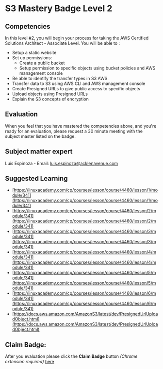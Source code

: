# S3 Mastery Badge Level 2

## Competencies
In this level #2, you will begin your process for taking the AWS Certified Solutions Architect - Associate Level.
You will be able to  :
  - Setup a static website
  - Set up permissions:
      - Create a public bucket
      - Setup permission to specific objects using bucket policies and AWS management console
  - Be able to identify the transfer types in S3 AWS.
  - Transfer data to S3 using AWS CLI and AWS management console
  - Create Presigned URLs to give public access to specific objects
  - Upload objects using Presigned URLs
  - Explain the S3 concepts of encryption

## Evaluation

 When you feel that you have mastered the competencies above, and you're ready for an evaluation, please request a 30 minute meeting with the subject master listed on the badge.

## Subject matter expert
Luis Espinoza - Email: luis.espinoza@acklenavenue.com

## Suggested Learning
- [https://linuxacademy.com/cp/courses/lesson/course/4460/lesson/1/module/341](https://linuxacademy.com/cp/courses/lesson/course/4460/lesson/1/module/341)
- [https://linuxacademy.com/cp/courses/lesson/course/4460/lesson/2/module/341](https://linuxacademy.com/cp/courses/lesson/course/4460/lesson/2/module/341)
- [https://linuxacademy.com/cp/courses/lesson/course/4460/lesson/3/module/341](https://linuxacademy.com/cp/courses/lesson/course/4460/lesson/3/module/341)
- [https://linuxacademy.com/cp/courses/lesson/course/4460/lesson/4/module/341](https://linuxacademy.com/cp/courses/lesson/course/4460/lesson/4/module/341)
- [https://linuxacademy.com/cp/courses/lesson/course/4460/lesson/5/module/341](https://linuxacademy.com/cp/courses/lesson/course/4460/lesson/5/module/341)
- [https://linuxacademy.com/cp/courses/lesson/course/4460/lesson/6/module/341](https://linuxacademy.com/cp/courses/lesson/course/4460/lesson/6/module/341)
- [https://docs.aws.amazon.com/AmazonS3/latest/dev/PresignedUrlUploadObject.html](https://docs.aws.amazon.com/AmazonS3/latest/dev/PresignedUrlUploadObject.html)


## Claim Badge:
After you evaluation please click the **Claim Badge** button *(Chrome extension required)* [here](https://acklenavenue.badgr.com/public/badges/4lLoaxIzTdiMQOgSGXG25w)
